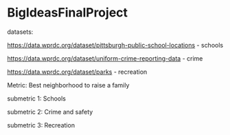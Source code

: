 # BigIdeasFinalProject

datasets:

https://data.wprdc.org/dataset/pittsburgh-public-school-locations - schools

https://data.wprdc.org/dataset/uniform-crime-reporting-data - crime

https://data.wprdc.org/dataset/parks - recreation


Metric: Best neighborhood to raise a family

submetric 1: Schools

submetric 2: Crime and safety

submetric 3: Recreation

